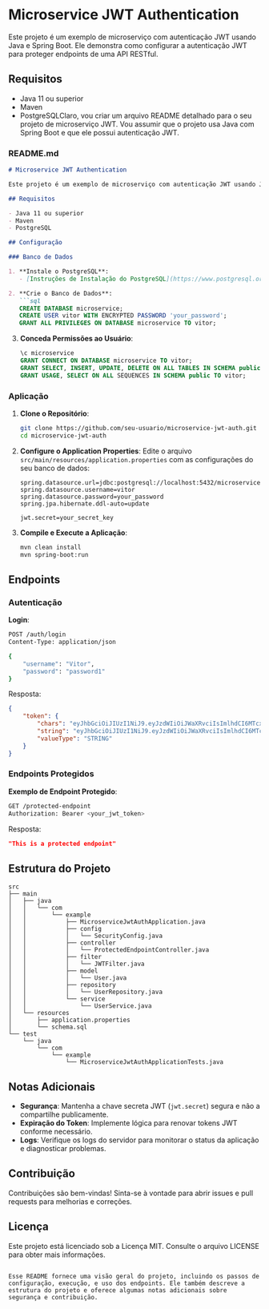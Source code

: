 # Microservice JWT Authentication

Este projeto é um exemplo de microserviço com autenticação JWT usando Java e Spring Boot. Ele demonstra como configurar a autenticação JWT para proteger endpoints de uma API RESTful.

## Requisitos

- Java 11 ou superior
- Maven
- PostgreSQLClaro, vou criar um arquivo README detalhado para o seu projeto de microserviço JWT. Vou assumir que o projeto usa Java com Spring Boot e que ele possui autenticação JWT.

### README.md

```markdown
# Microservice JWT Authentication

Este projeto é um exemplo de microserviço com autenticação JWT usando Java e Spring Boot. Ele demonstra como configurar a autenticação JWT para proteger endpoints de uma API RESTful.

## Requisitos

- Java 11 ou superior
- Maven
- PostgreSQL

## Configuração

### Banco de Dados

1. **Instale o PostgreSQL**: 
   - [Instruções de Instalação do PostgreSQL](https://www.postgresql.org/download/)

2. **Crie o Banco de Dados**:
   ```sql
   CREATE DATABASE microservice;
   CREATE USER vitor WITH ENCRYPTED PASSWORD 'your_password';
   GRANT ALL PRIVILEGES ON DATABASE microservice TO vitor;
   ```

3. **Conceda Permissões ao Usuário**:
   ```sql
   \c microservice
   GRANT CONNECT ON DATABASE microservice TO vitor;
   GRANT SELECT, INSERT, UPDATE, DELETE ON ALL TABLES IN SCHEMA public TO vitor;
   GRANT USAGE, SELECT ON ALL SEQUENCES IN SCHEMA public TO vitor;
   ```

### Aplicação

1. **Clone o Repositório**:
   ```sh
   git clone https://github.com/seu-usuario/microservice-jwt-auth.git
   cd microservice-jwt-auth
   ```

2. **Configure o Application Properties**:
   Edite o arquivo `src/main/resources/application.properties` com as configurações do seu banco de dados:
   ```properties
   spring.datasource.url=jdbc:postgresql://localhost:5432/microservice
   spring.datasource.username=vitor
   spring.datasource.password=your_password
   spring.jpa.hibernate.ddl-auto=update

   jwt.secret=your_secret_key
   ```

3. **Compile e Execute a Aplicação**:
   ```sh
   mvn clean install
   mvn spring-boot:run
   ```

## Endpoints

### Autenticação

**Login**: 
```sh
POST /auth/login
Content-Type: application/json

{
    "username": "Vitor",
    "password": "password1"
}
```

Resposta:
```json
{
    "token": {
        "chars": "eyJhbGciOiJIUzI1NiJ9.eyJzdWIiOiJWaXRvciIsImlhdCI6MTcxOTU5NDUwNiwiZXhwIjoxNzE5NjgwOTA2fQ.FHgPNDQzDLejRDN6e0zkUQDiWKuQCcGyThGnSyAlm6I",
        "string": "eyJhbGciOiJIUzI1NiJ9.eyJzdWIiOiJWaXRvciIsImlhdCI6MTcxOTU5NDUwNiwiZXhwIjoxNzE5NjgwOTA2fQ.FHgPNDQzDLejRDN6e0zkUQDiWKuQCcGyThGnSyAlm6I",
        "valueType": "STRING"
    }
}
```

### Endpoints Protegidos

**Exemplo de Endpoint Protegido**:
```sh
GET /protected-endpoint
Authorization: Bearer <your_jwt_token>
```

Resposta:
```json
"This is a protected endpoint"
```

## Estrutura do Projeto

```
src
├── main
│   ├── java
│   │   └── com
│   │       └── example
│   │           ├── MicroserviceJwtAuthApplication.java
│   │           ├── config
│   │           │   └── SecurityConfig.java
│   │           ├── controller
│   │           │   └── ProtectedEndpointController.java
│   │           ├── filter
│   │           │   └── JWTFilter.java
│   │           ├── model
│   │           │   └── User.java
│   │           ├── repository
│   │           │   └── UserRepository.java
│   │           └── service
│   │               └── UserService.java
│   └── resources
│       ├── application.properties
│       └── schema.sql
└── test
    └── java
        └── com
            └── example
                └── MicroserviceJwtAuthApplicationTests.java
```

## Notas Adicionais

- **Segurança**: Mantenha a chave secreta JWT (`jwt.secret`) segura e não a compartilhe publicamente.
- **Expiração do Token**: Implemente lógica para renovar tokens JWT conforme necessário.
- **Logs**: Verifique os logs do servidor para monitorar o status da aplicação e diagnosticar problemas.

## Contribuição

Contribuições são bem-vindas! Sinta-se à vontade para abrir issues e pull requests para melhorias e correções.

## Licença

Este projeto está licenciado sob a Licença MIT. Consulte o arquivo LICENSE para obter mais informações.
```

Esse README fornece uma visão geral do projeto, incluindo os passos de configuração, execução, e uso dos endpoints. Ele também descreve a estrutura do projeto e oferece algumas notas adicionais sobre segurança e contribuição.